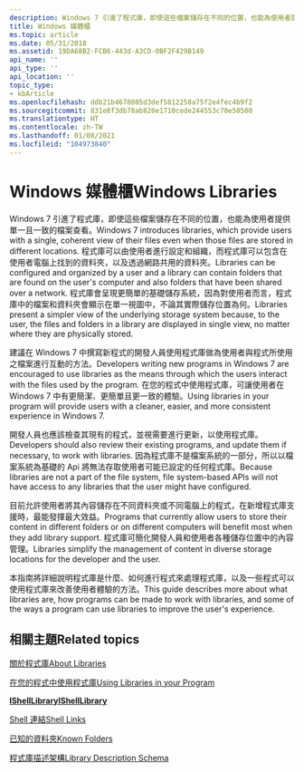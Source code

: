 ```yaml
---
description: Windows 7 引進了程式庫，即使這些檔案儲存在不同的位置，也能為使用者提供單一且一致的檔案查看。
title: Windows 媒體櫃
ms.topic: article
ms.date: 05/31/2018
ms.assetid: 19DA68B2-FCB6-443d-A3CD-0BF2F429B149
api_name: ''
api_type: ''
api_location: ''
topic_type:
- kbArticle
ms.openlocfilehash: ddb21b4678005d3def5812258a75f2e4fec4b9f2
ms.sourcegitcommit: 831e8f3db78ab820e1710cede244553c70e50500
ms.translationtype: HT
ms.contentlocale: zh-TW
ms.lasthandoff: 01/08/2021
ms.locfileid: "104973840"
---
```

# <a name="windows-libraries"></a><span data-ttu-id="8c6a3-103">Windows 媒體櫃</span><span class="sxs-lookup"><span data-stu-id="8c6a3-103">Windows Libraries</span></span>

<span data-ttu-id="8c6a3-104">Windows 7 引進了程式庫，即使這些檔案儲存在不同的位置，也能為使用者提供單一且一致的檔案查看。</span><span class="sxs-lookup"><span data-stu-id="8c6a3-104">Windows 7 introduces libraries, which provide users with a single, coherent view of their files even when those files are stored in different locations.</span></span> <span data-ttu-id="8c6a3-105">程式庫可以由使用者進行設定和組織，而程式庫可以包含在使用者電腦上找到的資料夾，以及透過網路共用的資料夾。</span><span class="sxs-lookup"><span data-stu-id="8c6a3-105">Libraries can be configured and organized by a user and a library can contain folders that are found on the user's computer and also folders that have been shared over a network.</span></span> <span data-ttu-id="8c6a3-106">程式庫會呈現更簡單的基礎儲存系統，因為對使用者而言，程式庫中的檔案和資料夾會顯示在單一視圖中，不論其實際儲存位置為何。</span><span class="sxs-lookup"><span data-stu-id="8c6a3-106">Libraries present a simpler view of the underlying storage system because, to the user, the files and folders in a library are displayed in single view, no matter where they are physically stored.</span></span>

<span data-ttu-id="8c6a3-107">建議在 Windows 7 中撰寫新程式的開發人員使用程式庫做為使用者與程式所使用之檔案進行互動的方法。</span><span class="sxs-lookup"><span data-stu-id="8c6a3-107">Developers writing new programs in Windows 7 are encouraged to use libraries as the means through which the users interact with the files used by the program.</span></span> <span data-ttu-id="8c6a3-108">在您的程式中使用程式庫，可讓使用者在 Windows 7 中有更簡潔、更簡單且更一致的體驗。</span><span class="sxs-lookup"><span data-stu-id="8c6a3-108">Using libraries in your program will provide users with a cleaner, easier, and more consistent experience in Windows 7.</span></span>

<span data-ttu-id="8c6a3-109">開發人員也應該檢查其現有的程式，並視需要進行更新，以使用程式庫。</span><span class="sxs-lookup"><span data-stu-id="8c6a3-109">Developers should also review their existing programs, and update them if necessary, to work with libraries.</span></span> <span data-ttu-id="8c6a3-110">因為程式庫不是檔案系統的一部分，所以以檔案系統為基礎的 Api 將無法存取使用者可能已設定的任何程式庫。</span><span class="sxs-lookup"><span data-stu-id="8c6a3-110">Because libraries are not a part of the file system, file system-based APIs will not have access to any libraries that the user might have configured.</span></span>

<span data-ttu-id="8c6a3-111">目前允許使用者將其內容儲存在不同資料夾或不同電腦上的程式，在新增程式庫支援時，最能發揮最大效益。</span><span class="sxs-lookup"><span data-stu-id="8c6a3-111">Programs that currently allow users to store their content in different folders or on different computers will benefit most when they add library support.</span></span> <span data-ttu-id="8c6a3-112">程式庫可簡化開發人員和使用者各種儲存位置中的內容管理。</span><span class="sxs-lookup"><span data-stu-id="8c6a3-112">Libraries simplify the management of content in diverse storage locations for the developer and the user.</span></span>

<span data-ttu-id="8c6a3-113">本指南將詳細說明程式庫是什麼、如何進行程式來處理程式庫，以及一些程式可以使用程式庫來改善使用者體驗的方法。</span><span class="sxs-lookup"><span data-stu-id="8c6a3-113">This guide describes more about what libraries are, how programs can be made to work with libraries, and some of the ways a program can use libraries to improve the user's experience.</span></span>

## <a name="related-topics"></a><span data-ttu-id="8c6a3-114">相關主題</span><span class="sxs-lookup"><span data-stu-id="8c6a3-114">Related topics</span></span>

<dl> <dt>

[<span data-ttu-id="8c6a3-115">關於程式庫</span><span class="sxs-lookup"><span data-stu-id="8c6a3-115">About Libraries</span></span>](library-leverage-to-manage-folders.md)
</dt> <dt>

[<span data-ttu-id="8c6a3-116">在您的程式中使用程式庫</span><span class="sxs-lookup"><span data-stu-id="8c6a3-116">Using Libraries in your Program</span></span>](library-be-library-aware.md)
</dt> <dt>

[<span data-ttu-id="8c6a3-117">**IShellLibrary**</span><span class="sxs-lookup"><span data-stu-id="8c6a3-117">**IShellLibrary**</span></span>](/windows/desktop/api/shobjidl_core/nn-shobjidl_core-ishelllibrary)
</dt> <dt>

[<span data-ttu-id="8c6a3-118">Shell 連結</span><span class="sxs-lookup"><span data-stu-id="8c6a3-118">Shell Links</span></span>](./links.md)
</dt> <dt>

[<span data-ttu-id="8c6a3-119">已知的資料夾</span><span class="sxs-lookup"><span data-stu-id="8c6a3-119">Known Folders</span></span>](known-folders.md)
</dt> <dt>

[<span data-ttu-id="8c6a3-120">程式庫描述架構</span><span class="sxs-lookup"><span data-stu-id="8c6a3-120">Library Description Schema</span></span>](library-schema-entry.md)
</dt> </dl>

 

 
